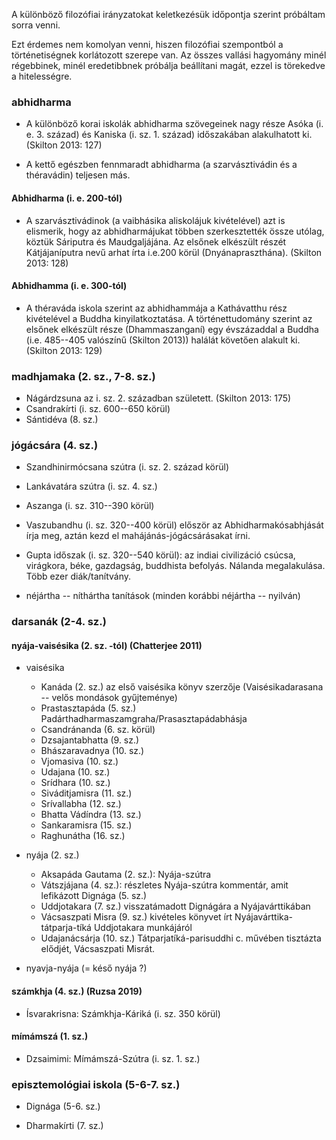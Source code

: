 A különböző filozófiai irányzatokat keletkezésük időpontja szerint próbáltam sorra venni.

Ezt érdemes nem komolyan venni, hiszen filozófiai szempontból a történetiségnek korlátozott szerepe van. Az összes vallási hagyomány minél régebbinek, minél eredetibbnek próbálja beállítani magát, ezzel is törekedve a hitelességre.

### abhidharma
  * A különböző korai iskolák abhidharma szövegeinek nagy része Asóka (i. e. 3. század) és Kaniska (i. sz. 1. század) időszakában alakulhatott ki. (Skilton 2013: 127)

  * A kettő egészben fennmaradt abhidharma (a szarvásztivádin és a théravádin) teljesen más.

#### Abhidharma (i. e. 200-tól)
  * A szarvásztivádinok (a vaibhásika aliskolájuk kivételével) azt is elismerik, hogy az abhidharmájukat többen szerkesztették össze utólag, köztük Sáriputra és Maudgaljájána. Az elsőnek elkészült részét Kátjájaníputra nevű arhat írta i.e.200 körül (Dnyánapraszthána). (Skilton 2013: 128)

#### Abhidhamma (i. e. 300-tól)
  * A théraváda iskola szerint az abhidhammája a Kathávatthu rész kivételével a Buddha kinyilatkoztatása. A történettudomány szerint az elsőnek elkészült része (Dhammaszanganí) egy évszázaddal a Buddha (i.e. 485--405 valószínű (Skilton 2013)) halálát követően alakult ki. (Skilton 2013: 129)

### madhjamaka (2. sz., 7-8. sz.)
  * Nágárdzsuna az i. sz. 2. században született. (Skilton 2013: 175)
  * Csandrakírti (i. sz. 600--650 körül)
  * Sántidéva (8. sz.)

### jógácsára (4. sz.)
  * Szandhinirmócsana szútra (i. sz. 2. század körül)
  * Lankávatára szútra (i. sz. 4. sz.)
  * Aszanga (i. sz. 310--390 körül)
  * Vaszubandhu (i. sz. 320--400 körül) először az Abhidharmakósabhjását írja meg, aztán kezd el mahájánás-jógácsárásakat írni.

  * Gupta időszak (i. sz. 320--540 körül): az indiai civilizáció csúcsa, virágkora, béke, gazdagság, buddhista befolyás. Nálanda megalakulása. Több ezer diák/tanítvány.

  * néjártha -- níthártha tanítások (minden korábbi néjártha -- nyilván)

### darsanák (2-4. sz.)

####  nyája-vaisésika (2. sz. -tól) (Chatterjee 2011)
  * vaisésika
    * Kanáda (2. sz.) az első vaisésika könyv szerzője (Vaisésikadarasana -- velős mondások gyűjteménye)
    * Prastasztapáda (5. sz.) Padárthadharmaszamgraha/Prasasztapádabhásja
    * Csandránanda (6. sz. körül)
    * Dzsajantabhatta (9. sz.)
    * Bhászaravadnya (10. sz.)
    * Vjomasiva (10. sz.)
    * Udajana (10. sz.)
    * Srídhara (10. sz.)
    * Siváditjamisra (11. sz.)
    * Srívallabha (12. sz.)
    * Bhatta Vádíndra (13. sz.)
    * Sankaramisra (15. sz.)
    * Raghunátha (16. sz.)

  * nyája (2. sz.)
    * Aksapáda Gautama (2. sz.): Nyája-szútra
    * Vátszjájana (4. sz.): részletes Nyája-szútra kommentár, amit lefikázott Dignága (5. sz.)
    * Uddjotakara (7. sz.) visszatámadott Dignágára a Nyájavárttikában
    * Vácsaszpati Misra (9. sz.) kivételes könyvet írt Nyájavárttika-tátparja-tíká Uddjotakara munkájáról
    * Udajanácsárja (10. sz.) Tátparjatíká-parisuddhi c. művében tisztázta elődjét, Vácsaszpati Misrát.

  * nyavja-nyája (= késő nyája ?)
  
####  számkhja (4. sz.) (Ruzsa 2019)
  * Ísvarakrisna: Számkhja-Káriká (i. sz. 350 körül)
  
####  mímámszá (1. sz.)
  * Dzsaimimi: Mímámszá-Szútra (i. sz. 1. sz.)

### episztemológiai iskola (5-6-7. sz.)
  * Dignága (5-6. sz.)

  * Dharmakírti (7. sz.)
